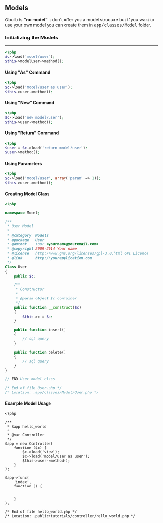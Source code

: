 
## Models

Obullo is <b>"no model"</b> it don't offer you a model structure but if you want to use your own model you can create them in <kbd>app/classes/Model</kbd> folder. 

### Initializing the Models

-------

```php
<?php
$c->load('model/user');
$this->modelUser->method();
```

#### Using "As" Command

```php
<?php
$c->load('model/user as user');
$this->user->method();
```

#### Using "New" Command

```php
<?php
$c->load('new model/user');
$this->user->method();
```

#### Using "Return" Command

```php
<?php
$user = $c->load('return model/user');
$user->method();
```

#### Using Parameters

```php
<?php
$c->load('model/user', array('param' => 1));
$this->user->method();
```

#### Creating Model Class

```php
<?php

namespace Model;

/**
 * User Model
 * 
 * @category  Models
 * @package   User
 * @author    Your <yourname@youremail.com>
 * @copyright 2009-2014 Your name
 * @license   http://www.gnu.org/licenses/gpl-3.0.html GPL Licence
 * @link      http://yourapplication.com
 */
Class User
{
	public $c;

	/**
	 * Constructor
	 * 
	 * @param object $c container
	 */
	public function __construct($c)
	{
		$this->c = $c;
	}

	public function insert()
	{
		// sql query
	}

	public function delete()
	{
		// sql query
	}
}

// END User model class

/* End of file User.php */
/* Location: .app/classes/Model/User.php */
```

#### Example Model Usage

```
<?php

/**
 * $app hello_world
 * 
 * @var Controller
 */
$app = new Controller(
    function ($c) {
        $c->load('view');
        $c->load('model/user as user');
        $this->user->method();
    }
);

$app->func(
    'index', 
    function () {


    }
);

/* End of file hello_world.php */
/* Location: .public/tutorials/controller/hello_world.php */
```